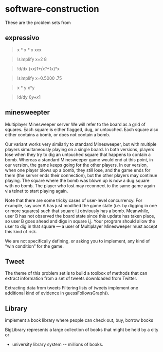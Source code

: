 # software-construction

These are the problem sets from 
## expressivo

> x * x * x
x*x*x

> !simplify x=2
8

> !d/dx
(x*x)*1+(x*1+1*x)*x

> !simplify x=0.5000
.75

> x * y
x*y

> !d/dy
0*y+x*1

## minesweepter
Multiplayer Minesweeper server
We will refer to the board as a grid of squares. Each square is either flagged, dug, or untouched. Each square also either contains a bomb, or does not contain a bomb.

Our variant works very similarly to standard Minesweeper, but with multiple players simultaneously playing on a single board. In both versions, players lose when they try to dig an untouched square that happens to contain a bomb. Whereas a standard Minesweeper game would end at this point, in our version, the game keeps going for the other players. In our version, when one player blows up a bomb, they still lose, and the game ends for them (the server ends their connection), but the other players may continue playing. The square where the bomb was blown up is now a dug square with no bomb. The player who lost may reconnect to the same game again via telnet to start playing again.

Note that there are some tricky cases of user-level concurrency. For example, say user A has just modified the game state (i.e. by digging in one or more squares) such that square i,j obviously has a bomb. Meanwhile, user B has not observed the board state since this update has taken place, so user B goes ahead and digs in square i,j. Your program should allow the user to dig in that square — a user of Multiplayer Minesweeper must accept this kind of risk.

We are not specifically defining, or asking you to implement, any kind of “win condition” for the game.


## Tweet
The theme of this problem set is to build a toolbox of methods that can extract information from a set of tweets downloaded from Twitter.

Extracting data from tweets
Filtering lists of tweets
implement one additional kind of evidence in guessFollowsGraph().


## Library
implement a book library where people can check out, buy, borrow books

BigLibrary represents a large collection of books that might be held by a city or
 * university library system -- millions of books.

